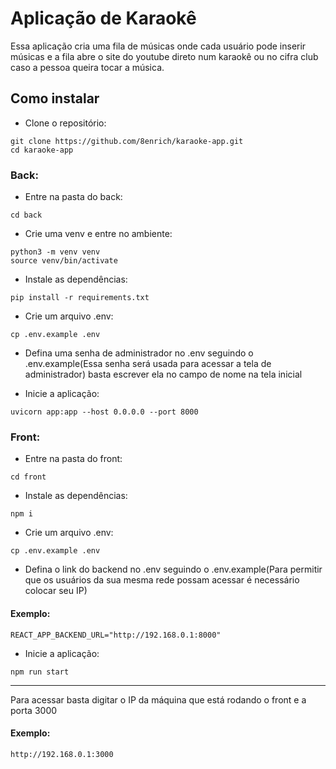 
# Aplicação de Karaokê

Essa aplicação cria uma fila de músicas onde cada usuário pode inserir músicas
e a fila abre o site do youtube direto num karaokê ou no cifra club caso a pessoa
queira tocar a música.

## Como instalar

- Clone o repositório:

```
git clone https://github.com/8enrich/karaoke-app.git
cd karaoke-app
```

### Back:

- Entre na pasta do back:

```
cd back
```

- Crie uma venv e entre no ambiente:

```
python3 -m venv venv
source venv/bin/activate
```

- Instale as dependências:

```
pip install -r requirements.txt
```

- Crie um arquivo .env: 

```
cp .env.example .env
```

- Defina uma senha de administrador no .env seguindo o .env.example(Essa senha será usada para acessar a tela de administrador)
basta escrever ela no campo de nome na tela inicial

- Inicie a aplicação:

```
uvicorn app:app --host 0.0.0.0 --port 8000
```

### Front:

- Entre na pasta do front:

```
cd front
```

- Instale as dependências:

```
npm i
```

- Crie um arquivo .env:

```
cp .env.example .env
```

- Defina o link do backend no .env seguindo o .env.example(Para permitir que os usuários da sua mesma rede possam acessar é necessário colocar seu IP)

#### Exemplo:

```
REACT_APP_BACKEND_URL="http://192.168.0.1:8000"
```

- Inicie a aplicação:

```
npm run start
```


----

Para acessar basta digitar o IP da máquina que está rodando o front e a porta 3000

#### Exemplo:

```
http://192.168.0.1:3000
```
